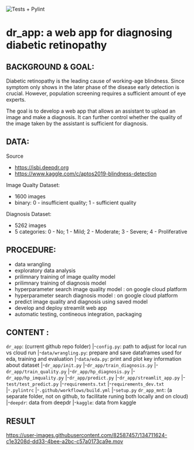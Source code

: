 ![Tests + Pylint](https://github.com/JinglinLi/dr-cloud/workflows/Build%20and%20Test/badge.svg)

# dr_app: a web app for diagnosing diabetic retinopathy

## BACKGROUND & GOAL:
Diabetic retinopathy is the leading cause of working-age blindness. Since symptom only shows in the later phase of the disease early detection is crucial. However, population screening requires a sufficient amount of eye experts.

The goal is to develop a web app that allows an assistant to upload an image and make a diagnosis. It can further control whether the quality of the image taken by the assistant is sufficient for diagnosis.

## DATA:
Source
- https://isbi.deepdr.org
- https://www.kaggle.com/c/aptos2019-blindness-detection

Image Qualty Dataset:
- 1600 images
- binary: 0 - insufficient quality; 1 - sufficient quality

Diagnosis Dataset:
- 5262 images
- 5 categories: 0 - No; 1 - Mild; 2 - Moderate; 3 - Severe; 4 - Proliferative

## PROCEDURE:
- data wrangling
- exploratory data analysis
- prilimnary training of image quality model
- prilimnary training of diagnosis model
- hyperparameter search image quality model : on google cloud platform
- hyperparameter search diagnosis model : on google cloud platform
- predict image quality and diagnosis using saved model
- develop and deploy streamlit web app
- automatic testing, contineous integration, packaging

## CONTENT :
`dr_app`: (current github repo folder)
|-`config.py`: path to adjust for local run vs cloud run
|-`data/wrangling.py`: prepare and save dataframes used for eda, training and evaluation
|-`data/eda.py`: print and plot key information about dataset 
|-`dr_app/init.py`
|-`dr_app/train_diagnosis.py`
|-`dr_app/train_quality.py`
|-`dr_app/hp_diagnosis.py` 
|-`dr_app/hp_imquality.py`
|-`dr_app/predict.py`
|-`dr_app/streamlit_app.py`
|-`test/test_predict.py`
|-`requirements.txt`
|-`requirements_dev.txt` 
|-`.pylintrc` 
|-`.github/workflows/build.yml`
|-`setup.py`
`dr_app_mnt`: (a separate folder, not on github, to facilitate runing both locally and on cloud)
|-`deepdr`: data from deepdr
|-`kaggle`: data from kaggle

## RESULT
https://user-images.githubusercontent.com/82587457/134711624-c1e3208d-dd33-4bee-a2bc-c57a0173ca9e.mov


